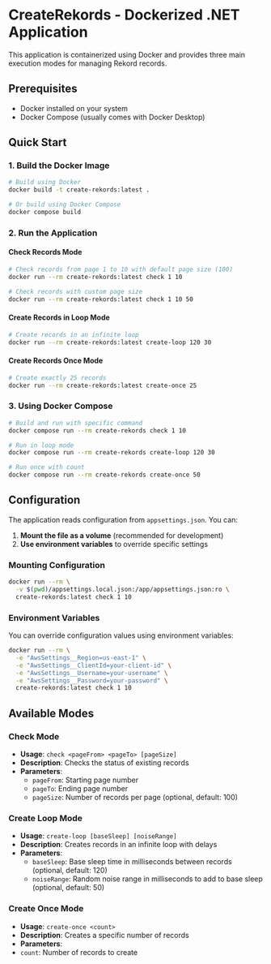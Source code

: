 # CreateRekords - Dockerized .NET Application

This application is containerized using Docker and provides three main execution modes for managing Rekord records.

## Prerequisites

- Docker installed on your system
- Docker Compose (usually comes with Docker Desktop)

## Quick Start

### 1. Build the Docker Image

```bash
# Build using Docker
docker build -t create-rekords:latest .

# Or build using Docker Compose
docker compose build
```

### 2. Run the Application

#### Check Records Mode
```bash
# Check records from page 1 to 10 with default page size (100)
docker run --rm create-rekords:latest check 1 10

# Check records with custom page size
docker run --rm create-rekords:latest check 1 10 50
```

#### Create Records in Loop Mode
```bash
# Create records in an infinite loop
docker run --rm create-rekords:latest create-loop 120 30
```

#### Create Records Once Mode
```bash
# Create exactly 25 records
docker run --rm create-rekords:latest create-once 25
```

### 3. Using Docker Compose

```bash
# Build and run with specific command
docker compose run --rm create-rekords check 1 10

# Run in loop mode
docker compose run --rm create-rekords create-loop 120 30

# Run once with count
docker compose run --rm create-rekords create-once 50
```

## Configuration

The application reads configuration from `appsettings.json`. You can:
1. **Mount the file as a volume** (recommended for development)
2. **Use environment variables** to override specific settings

### Mounting Configuration

```bash
docker run --rm \
  -v $(pwd)/appsettings.local.json:/app/appsettings.json:ro \
  create-rekords:latest check 1 10
```

### Environment Variables

You can override configuration values using environment variables:

```bash
docker run --rm \
  -e "AwsSettings__Region=us-east-1" \
  -e "AwsSettings__ClientId=your-client-id" \
  -e "AwsSettings__Username=your-username" \
  -e "AwsSettings__Password=your-password" \
  create-rekords:latest check 1 10
```

## Available Modes

### Check Mode
- **Usage**: `check <pageFrom> <pageTo> [pageSize]`
- **Description**: Checks the status of existing records
- **Parameters**:
  - `pageFrom`: Starting page number
  - `pageTo`: Ending page number
  - `pageSize`: Number of records per page (optional, default: 100)

### Create Loop Mode
- **Usage**: `create-loop [baseSleep] [noiseRange]`
- **Description**: Creates records in an infinite loop with delays
- **Parameters**:
  - `baseSleep`: Base sleep time in milliseconds between records (optional, default: 120)
  - `noiseRange`: Random noise range in milliseconds to add to base sleep (optional, default: 50)

### Create Once Mode
- **Usage**: `create-once <count>`
- **Description**: Creates a specific number of records
- **Parameters**:
- `count`: Number of records to create